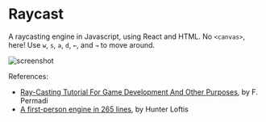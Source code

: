 # Raycast

A raycasting engine in Javascript, using React and HTML. No `<canvas>`, here! Use `w`, `s`, `a`, `d`, `←`, and `→` to move around.

![screenshot](https://user-images.githubusercontent.com/2503289/27006798-32a4af54-4df3-11e7-88fb-61e72023e689.gif)

References:
- [Ray-Casting Tutorial For Game Development And Other Purposes](http://permadi.com/1996/05/ray-casting-tutorial-table-of-contents/), by F. Permadi
- [A first-person engine in 265 lines](http://www.playfuljs.com/a-first-person-engine-in-265-lines/), by Hunter Loftis
